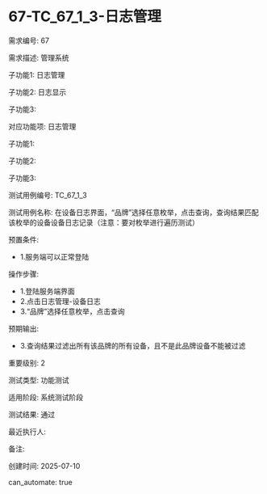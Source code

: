 # 67-TC_67_1_3-日志管理

需求编号: 67

需求描述: 管理系统

子功能1: 日志管理

子功能2: 日志显示

子功能3: 


对应功能项: 日志管理

子功能1: 

子功能2: 

子功能3: 


测试用例编号: TC_67_1_3

测试用例名称: 在设备日志界面，“品牌”选择任意枚举，点击查询，查询结果匹配该枚举的设备设备日志记录（注意：要对枚举进行遍历测试）

预置条件:
- 1.服务端可以正常登陆

操作步骤:
- 1.登陆服务端界面
- 2.点击日志管理-设备日志
- 3.“品牌”选择任意枚举，点击查询

预期输出:
- 3.查询结果过滤出所有该品牌的所有设备，且不是此品牌设备不能被过滤

重要级别: 2

测试类型: 功能测试

适用阶段: 系统测试阶段

测试结果: 通过

最近执行人: 

备注: 

创建时间: 2025-07-10

can_automate: true
